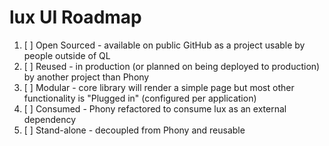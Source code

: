 lux UI Roadmap
==============

  1. [ ] Open Sourced - available on public GitHub as a project usable by people
      outside of QL
  2. [ ] Reused - in production (or planned on being deployed to production) by
      another project than Phony
  3. [ ] Modular - core library will render a simple page but most other
      functionality is "Plugged in" (configured per application)
  4. [ ] Consumed - Phony refactored to consume lux as an external dependency
  5. [ ] Stand-alone - decoupled from Phony and reusable
